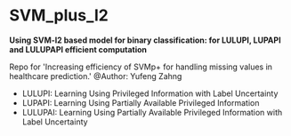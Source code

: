 # SVM_plus_l2
**Using SVM-l2 based model for binary classification: for LULUPI, LUPAPI and LULUPAPI efficient computation**

Repo for 'Increasing efficiency of SVMp+ for handling missing values in healthcare prediction.'
@Author: Yufeng Zahng

- LULUPI: Learning Using Privileged Information with Label Uncertainty  
- LUPAPI: Learning Using Partially Available Privileged Information  
- LULUPAI: Learning Using Partially Available Privileged Information with Label Uncertainty  
